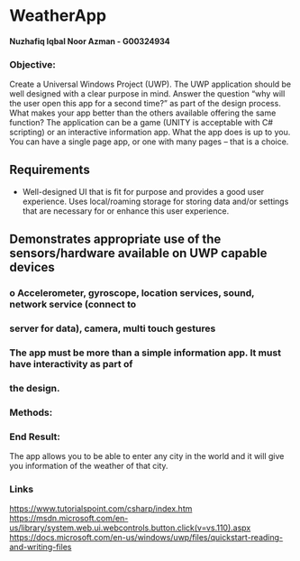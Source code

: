 # WeatherApp
#### Nuzhafiq Iqbal Noor Azman - G00324934

### Objective:
Create a Universal Windows Project (UWP).
The UWP application should be well designed with a clear purpose in mind. Answer the question
“why will the user open this app for a second time?” as part of the design process. What makes your
app better than the others available offering the same function?
The application can be a game (UNITY is acceptable with C# scripting) or an interactive information
app. What the app does is up to you. You can have a single page app, or one with many pages – that
is a choice. 

## Requirements
+ Well-designed UI that is fit for purpose and provides a good user experience.
 Uses local/roaming storage for storing data and/or settings that are necessary for or
 enhance this user experience.
## Demonstrates appropriate use of the sensors/hardware available on UWP capable devices
### o Accelerometer, gyroscope, location services, sound, network service (connect to
### server for data), camera, multi touch gestures
### The app must be more than a simple information app. It must have interactivity as part of
### the design.
 
### Methods:

### End Result:
The app allows you to be able to enter any city in the world and it will give you information of the weather of that city. 


### Links
https://www.tutorialspoint.com/csharp/index.htm
https://msdn.microsoft.com/en-us/library/system.web.ui.webcontrols.button.click(v=vs.110).aspx
https://docs.microsoft.com/en-us/windows/uwp/files/quickstart-reading-and-writing-files
